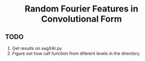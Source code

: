 # <center> Random Fourier Features in Convolutional Form </center>


## TODO 
1. Get results on segXAI.py
2. Figure out how call function from diferent levels in the directory.